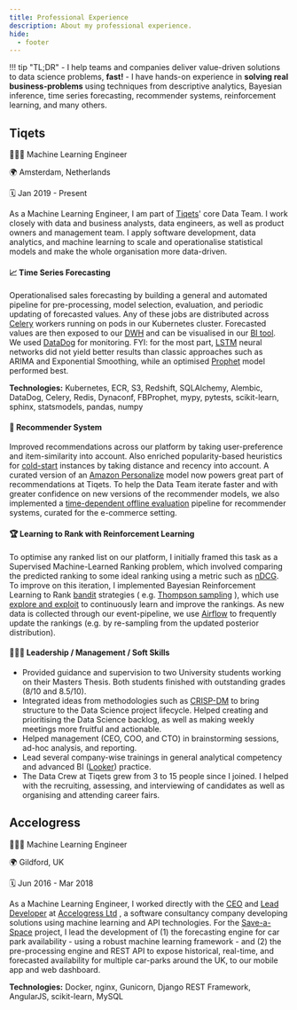 ```yaml
---
title: Professional Experience
description: About my professional experience.
hide:
  - footer
---
```


!!! tip "TL;DR"
    - I help teams and companies deliver value-driven solutions to data science problems, **fast!**
    - I have hands-on experience in **solving real business-problems** using techniques from descriptive
      analytics, Bayesian inference, time series forecasting, recommender systems, reinforcement learning, 
      and many others.



## Tiqets

👨🏽‍🏭 Machine Learning Engineer

🌍 Amsterdam, Netherlands

🗓️ Jan 2019 - Present

As a Machine Learning Engineer, I am part of [Tiqets](https://www.tiqets.com/en/)' core Data Team. I work
closely with data and business analysts, data engineers, as well as product owners and management team. I
apply software development, data analytics, and machine learning to scale and operationalise statistical
models and make the whole organisation more data-driven.

#### 📈 Time Series Forecasting

Operationalised sales forecasting by building a general and automated pipeline for pre-processing, model
selection, evaluation, and periodic updating of forecasted values. Any of these jobs are distributed
across [Celery](https://github.com/celery/celery) workers running on pods in our Kubernetes cluster.
Forecasted values are then exposed to our [DWH](https://aws.amazon.com/redshift/) and can be visualised in
our [BI tool](https://looker.com/). We used [DataDog](https://www.datadoghq.com/) for monitoring. FYI: for
the most part, [LSTM](https://en.wikipedia.org/wiki/Long_short-term_memory) neural networks did not yield
better results than classic approaches such as ARIMA and Exponential Smoothing, while an
optimised [Prophet](https://facebook.github.io/prophet/) model performed best.

**Technologies:** Kubernetes, ECR, S3, Redshift, SQLAlchemy, Alembic, DataDog, Celery, Redis, Dynaconf,
FBProphet, mypy, pytests, scikit-learn, sphinx, statsmodels, pandas, numpy

#### 🎥 Recommender System

Improved recommendations across our platform by taking user-preference and item-similarity into account. Also
enriched popularity-based heuristics for [cold-start](https://recsyswiki.com/wiki/Cold-start_problem)
instances by taking distance and recency into account. A curated version of
an [Amazon Personalize](https://aws.amazon.com/personalize/) model now powers great part of recommendations
at Tiqets. To help the Data Team iterate faster and with greater confidence on new versions of the
recommender models, we also implemented
a [time-dependent offline evaluation](http://adrem.uantwerpen.be/bibrem/pubs/OfflineEvalJeunen2018.pdf)
pipeline for recommender systems, curated for the e-commerce setting.

#### 🏆 Learning to Rank with Reinforcement Learning

To optimise any ranked list on our platform, I initially framed this task as a Supervised Machine-Learned
Ranking problem, which involved comparing the predicted ranking to some ideal ranking using a metric such
as [nDCG](https://en.wikipedia.org/wiki/Discounted_cumulative_gain#Normalized_DCG). To improve on this
iteration, I implemented Bayesian Reinforcement Learning to
Rank [bandit](https://en.wikipedia.org/wiki/Multi-armed_bandit) strategies (
e.g. [Thompson sampling](https://en.wikipedia.org/wiki/Thompson_sampling) ), which
use [explore and exploit](https://conceptually.org/concepts/explore-or-exploit) to continuously learn and
improve the rankings. As new data is collected through our event-pipeline, we
use [Airflow](https://airflow.apache.org/) to frequently update the rankings (e.g. by re-sampling from the
updated posterior distribution).

#### 👨🏽‍💼 Leadership / Management / Soft Skills

- Provided guidance and supervision to two University students working on their Masters Thesis. Both students
  finished with outstanding grades (8/10 and 8.5/10).
- Integrated ideas from methodologies such
  as [CRISP-DM](https://en.wikipedia.org/wiki/Cross-industry_standard_process_for_data_mining) to bring
  structure to the Data Science project lifecycle. Helped creating and prioritising the Data Science backlog,
  as well as making weekly meetings more fruitful and actionable.
- Helped management (CEO, COO, and CTO) in brainstorming sessions, ad-hoc analysis, and reporting.
- Lead several company-wise trainings in general analytical competency and advanced
  BI ([Looker](https://looker.com/)) practice.
- The Data Crew at Tiqets grew from 3 to 15 people since I joined. I helped with the recruiting, assessing,
  and interviewing of candidates as well as organising and attending career fairs.

## Accelogress

👨🏽‍🏭 Machine Learning Engineer

🌍 Gildford, UK

🗓️ Jun 2016 - Mar 2018

As a Machine Learning Engineer, I worked directly with
the [CEO](https://www.linkedin.com/in/ralfkernchen/?originalSubdomain=uk)
and [Lead Developer](https://www.linkedin.com/in/mtalhaf/) at [Accelogress Ltd](https://www.accelogress.com/)
, a software consultancy company developing solutions using machine learning and API technologies. For
the [Save-a-Space](https://save-a-space.com/) project, I lead the development of (1) the forecasting engine
for car park availability - using a robust machine learning framework - and (2) the pre-processing engine and
REST API to expose historical, real-time, and forecasted availability for multiple car-parks around the UK,
to our mobile app and web dashboard.

**Technologies:** Docker, nginx, Gunicorn, Django REST Framework, AngularJS, scikit-learn, MySQL
